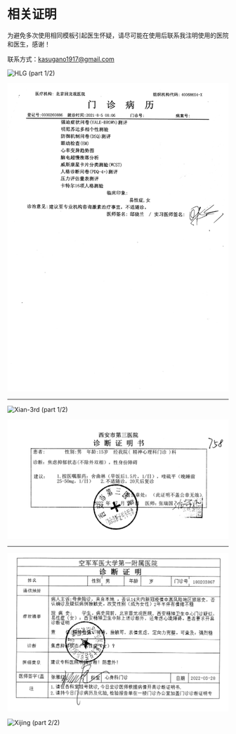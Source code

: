 # 相关证明

为避免多次使用相同模板引起医生怀疑，请尽可能在使用后联系我注明使用的医院和医生，感谢！

联系方式：kasugano1917@gmail.com

![HLG (part 1/2)](HLG-Cer.png)

![HLG (part 2/2)](HLG-Cer1.png)

---

![Xian-3rd (part 1/2)](Xian-3rd-Cer.png)

![Xian-3rd (part 2/2)](Xian-3rd-Cer1.png)

---

![Xijing (part 1/2)](Xijing-Cer.png)

![Xijing (part 2/2)](Xijing-Cer1.png)
